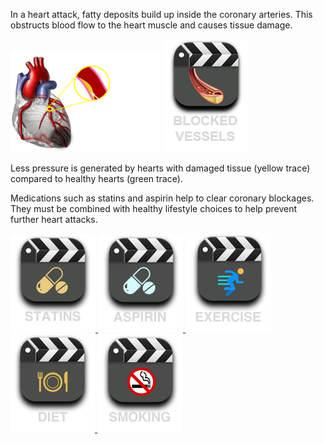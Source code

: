 In a heart attack, fatty deposits build up inside the coronary arteries. This obstructs blood flow to the heart muscle and causes tissue damage.

<div class="topic-img-big">
<img src="img/coronary_block_moderate_no_vid.png" width="240px" height="auto"/>
<a href="/attack-minor#video-div" data-play="video">
<img id="blocked" src="img/blockage.png" class="video-icon-tall"/>
</a>
</div>

Less pressure is generated by hearts with damaged tissue (yellow trace) compared to healthy hearts (green trace).

Medications such as statins and aspirin help to clear coronary blockages. They must be combined with healthy lifestyle choices to help prevent further heart attacks.

<div class="topic-img">
<a href="/attack-minor#video-div" data-play="video">
  <img id="statin" src="img/statin.png" class="video-icon"/>
</a>
<a href="/attack-minor#video-div" data-play="video">
  <img id="aspirin" src="img/aspirin.png" class="video-icon"/>
</a>
<a href="/attack-minor#video-div" data-play="video">
  <img id="exercise" src="img/exercise.png" class="video-icon"/>
</a>
<a href="/attack-minor#video-div" data-play="video">
  <img id="diet" src="img/diet.png" class="video-icon"/>
</a>
<a href="/attack-minor#video-div" data-play="video">
  <img id="smoking" src="img/smoking.png" class="video-icon"/>
</a>
</div>
